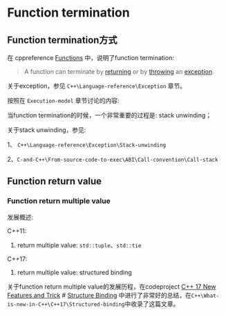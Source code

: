 # Function termination



## Function termination方式

在 cppreference [Functions](https://en.cppreference.com/w/cpp/language/functions) 中，说明了function termination: 

> A function can terminate by [returning](https://en.cppreference.com/w/cpp/language/return) or by [throwing](https://en.cppreference.com/w/cpp/language/throw) an [exception](https://en.cppreference.com/w/cpp/language/exceptions).

关于exception，参见 `C++\Language-reference\Exception` 章节。

按照在 `Execution-model` 章节讨论的内容: 

当function termination的时候，一个非常重要的过程是: stack unwinding；

关于stack unwinding，参见:

1、 `C++\Language-reference\Exception\Stack-unwinding` 

2、`C-and-C++\From-source-code-to-exec\ABI\Call-convention\Call-stack`

## Function return value



### Function return multiple value

发展概述:

C++11:

1) return multiple value: `std::tuple`、`std::tie`

C++17: 

1) return multiple value: structured binding



关于function return multiple value的发展历程，在codeproject [C++ 17 New Features and Trick](https://www.codeproject.com/Articles/5262072/Cplusplus-17-New-Features-and-Trick) # [Structure Binding](https://www.codeproject.com/Articles/5262072/Cplusplus-17-New-Features-and-Trick#Structure%20binding) 中进行了非常好的总结，在`C++\What-is-new-in-C++\C++17\Structured-binding`中收录了这篇文章。